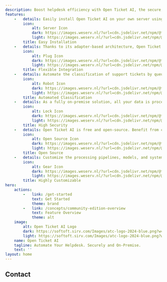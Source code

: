 ```yaml
---
description: Boost helpdesk efficiency with Open Ticket AI, the secure, open-source, on-premise solution for automating support ticket classification. Designed for flexibility, it can be integrated into any ticket system.
features:
    -   details: Easily install Open Ticket AI on your own server using Docker.
        icon:
            alt: Server Icon
            dark: https://images.weserv.nl/?url=cdn.jsdelivr.net/npm/@fortawesome/fontawesome-free@6/svgs/solid/server.svg&filt=negate
            light: https://images.weserv.nl/?url=cdn.jsdelivr.net/npm/@fortawesome/fontawesome-free@6/svgs/solid/server.svg
        title: Easy Installation
    -   details: Thanks to its adapter-based architecture, Open Ticket AI can connect to virtually any helpdesk system like OTOBO, Znuny, or OTRS.
        icon:
            alt: Plug Icon
            dark: https://images.weserv.nl/?url=cdn.jsdelivr.net/npm/@fortawesome/fontawesome-free@6/svgs/solid/plug.svg&filt=negate
            light: https://images.weserv.nl/?url=cdn.jsdelivr.net/npm/@fortawesome/fontawesome-free@6/svgs/solid/plug.svg
        title: Flexible Integration
    -   details: Automate the classification of support tickets by queue and priority to streamline your workflow.
        icon:
            alt: Robot Icon
            dark: https://images.weserv.nl/?url=cdn.jsdelivr.net/npm/@fortawesome/fontawesome-free@6/svgs/solid/robot.svg&filt=negate
            light: https://images.weserv.nl/?url=cdn.jsdelivr.net/npm/@fortawesome/fontawesome-free@6/svgs/solid/robot.svg
        title: Automated Classification
    -   details: As a fully on-premise solution, all your data is processed locally on your infrastructure, ensuring maximum privacy and security.
        icon:
            alt: Lock Icon
            dark: https://images.weserv.nl/?url=cdn.jsdelivr.net/npm/@fortawesome/fontawesome-free@6/svgs/solid/lock.svg&filt=negate
            light: https://images.weserv.nl/?url=cdn.jsdelivr.net/npm/@fortawesome/fontawesome-free@6/svgs/solid/lock.svg
        title: High Security
    -   details: Open Ticket AI is free and open-source. Benefit from community-driven development and complete transparency.
        icon:
            alt: Open Source Icon
            dark: https://images.weserv.nl/?url=cdn.jsdelivr.net/npm/@fortawesome/fontawesome-free@6/svgs/solid/code-branch.svg&filt=negate
            light: https://images.weserv.nl/?url=cdn.jsdelivr.net/npm/@fortawesome/fontawesome-free@6/svgs/solid/code-branch.svg
        title: Open Source
    -   details: Customize the processing pipelines, models, and system connections through a simple yet powerful configuration file.
        icon:
            alt: Gear Icon
            dark: https://images.weserv.nl/?url=cdn.jsdelivr.net/npm/@fortawesome/fontawesome-free@6/svgs/solid/gear.svg&filt=negate
            light: https://images.weserv.nl/?url=cdn.jsdelivr.net/npm/@fortawesome/fontawesome-free@6/svgs/solid/gear.svg
        title: Highly Customizable
hero:
    actions:
        -   link: /get-started
            text: Get Started
            theme: brand
        -   link: /concepts/community-edition-overview
            text: Feature Overview
            theme: alt
    image:
        alt: Open Ticket AI Logo
        dark: https://softoft.sirv.com/Images/atc-logo-2024-blue.png?w=300&q=100
        light: https://softoft.sirv.com/Images/atc-logo-2024-blue.png?w=300&q=100
    name: Open Ticket AI
    tagline: Automate Your Helpdesk. Securely and On-Premise.
    text: ''
layout: home
---
```



<AIClassificationAnimation/>


<OTAIPredictionDemo/>
<YoutubeVideo
    videoId="Kz5kWb8w5Bg"
    title="Open Ticket AI — The Open-Source Solution for Automated Ticket Classification"
/>
<ServicePackages/>

<SyntheticDataPackages/>
<SupportPlans/>

## Contact

<ContactForm/>


